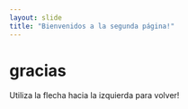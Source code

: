 ```yaml
---
layout: slide
title: "Bienvenidos a la segunda página!"
---
```

# gracias 
Utiliza la flecha hacia la izquierda para volver!
